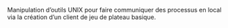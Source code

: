 Manipulation d’outils UNIX pour faire communiquer des processus en local via la création d’un client de jeu de plateau basique.
